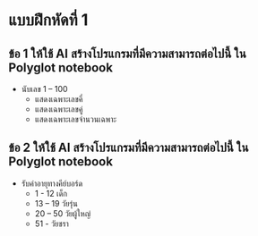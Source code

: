 # แบบฝึกหัดที่ 1
## ข้อ 1 ให้ใช้ AI สร้างโปรแกรมที่มีความสามารถต่อไปนี้ ใน Polyglot notebook
- นับเลข 1 – 100
  -  แสดงเฉพาะเลขคี่
  -  แสดงเฉพาะเลขคู่
  -  แสดงเฉพาะเลขจำนวนเฉพาะ

## ข้อ 2 ให้ใช้ AI สร้างโปรแกรมที่มีความสามารถต่อไปนี้ ใน Polyglot notebook
- รับค่าอายุทางคีย์บอร์ด
  - 1 - 12 เด็ก
  - 13 – 19 วัยรุ่น
  - 20 – 50 วัยผู้ใหญ่
  - 51 -  วัยชรา 
